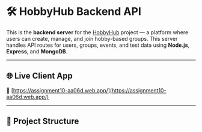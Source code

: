 # 🛠️ HobbyHub Backend API

This is the **backend server** for the [HobbyHub](https://assignment10-aa06d.web.app/) project — a platform where users can create, manage, and join hobby-based groups. This server handles API routes for users, groups, events, and test data using **Node.js**, **Express**, and **MongoDB**.

---

## 🌐 Live Client App

🔗 [https://assignment10-aa06d.web.app/](https://assignment10-aa06d.web.app/)

---

## 📁 Project Structure

